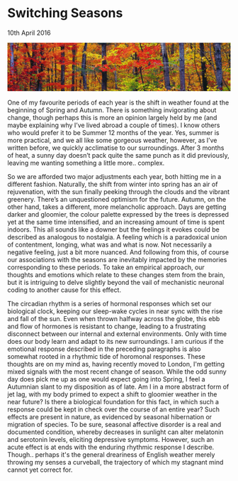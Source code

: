 # Switching Seasons

<time datetime="2016-04-10 07:00">10th April 2016</time>

![](images/forest.jpeg)

One of my favourite periods of each year is the shift in weather found at the beginning of Spring and Autumn. There is something invigorating about change, though perhaps this is more an opinion largely held by me (and maybe explaining why I’ve lived abroad a couple of times). I know others who would prefer it to be Summer 12 months of the year. Yes, summer is more practical, and we all like some gorgeous weather, however, as I’ve written before, we quickly acclimatise to our surroundings. After 3 months of heat, a sunny day doesn’t pack quite the same punch as it did previously, leaving me wanting something a little more.. complex.

So we are afforded two major adjustments each year, both hitting me in a different fashion. Naturally, the shift from winter into spring has an air of rejuvenation, with the sun finally peeking through the clouds and the vibrant greenery. There’s an unquestioned optimism for the future. Autumn, on the other hand, takes a different, more melancholic approach. Days are getting darker and gloomier, the colour palette expressed by the trees is depressed yet at the same time intensified, and an increasing amount of time is spent indoors. This all sounds like a downer but the feelings it evokes could be described as analogous to nostalgia. A feeling which is a paradoxical union of contentment, longing, what was and what is now. Not necessarily a negative feeling, just a bit more nuanced. And following from this, of course our associations with the seasons are inevitably impacted by the memories corresponding to these periods. To take an empirical approach, our thoughts and emotions which relate to these changes stem from the brain, but it is intriguing to delve slightly beyond the vail of mechanistic neuronal coding to another cause for this effect.

The circadian rhythm is a series of hormonal responses which set our biological clock, keeping our sleep-wake cycles in near sync with the rise and fall of the sun. Even when thrown halfway across the globe, this ebb and flow of hormones is resistant to change, leading to a frustrating disconnect between our internal and external environments. Only with time does our body learn and adapt to its new surroundings. I am curious if the emotional response described in the preceding paragraphs is also somewhat rooted in a rhythmic tide of horomonal responses. These thoughts are on my mind as, having recently moved to London, I'm getting mixed signals with the most recent change of season. While the odd sunny day does pick me up as one would expect going into Spring, I feel a Autumnian slant to my disposition as of late. Am I in a more abstract form of jet lag, with my body primed to expect a shift to gloomier weather in the near future? Is there a biological foundation for this fact, in which such a response could be kept in check over the course of an entire year? Such effects are present in nature, as evidenced by seasonal hibernation or migration of species. To be sure, seasonal affective disorder is a real and documented condition, whereby decreases in sunlight can alter melatonin and serotonin levels, eliciting depressive symptoms. However, such an acute effect is at ends with the enduring rhythmic response I describe. Though.. perhaps it's the general dreariness of English weather merely throwing my senses a curveball, the trajectory of which my stagnant mind cannot yet correct for.
